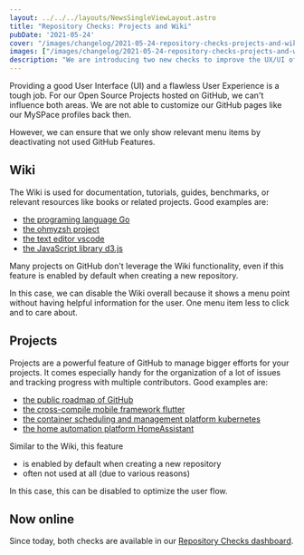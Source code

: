 ```yaml
---
layout: ../../../layouts/NewsSingleViewLayout.astro
title: "Repository Checks: Projects and Wiki"
pubDate: '2021-05-24'
cover: "/images/changelog/2021-05-24-repository-checks-projects-and-wiki/github-wiki-used-not-used.png"
images: ["/images/changelog/2021-05-24-repository-checks-projects-and-wiki/github-wiki-used-not-used.png"]
description: "We are introducing two new checks to improve the UX/UI of your GitHub page slightly."
---
```


Providing a good User Interface (UI) and a flawless User Experience is a tough job.
For our Open Source Projects hosted on GitHub, we can't influence both areas.
We are not able to customize our GitHub pages like our MySPace profiles back then.

However, we can ensure that we only show relevant menu items by deactivating not used GitHub Features.

## Wiki

The Wiki is used for documentation, tutorials, guides, benchmarks, or relevant resources like books or related projects.
Good examples are:

* [the programing language Go](https://github.com/golang/go/wiki)
* [the ohmyzsh project](https://github.com/ohmyzsh/ohmyzsh/wiki)
* [the text editor vscode](https://github.com/microsoft/vscode/wiki)
* [the JavaScript library d3.js](https://github.com/d3/d3/wiki)

Many projects on GitHub don't leverage the Wiki functionality, even if this feature is enabled by default when creating a new repository.

In this case, we can disable the Wiki overall because it shows a menu point without having helpful information for the user.
One menu item less to click and to care about.

## Projects

Projects are a powerful feature of GitHub to manage bigger efforts for your projects.
It comes especially handy for the organization of a lot of issues and tracking progress with multiple contributors.
Good examples are:

* [the public roadmap of GitHub](https://github.com/github/roadmap/projects/1)
* [the cross-compile mobile framework flutter](https://github.com/flutter/flutter/projects)
* [the container scheduling and management platform kubernetes](https://github.com/kubernetes/kubernetes/projects)
* [the home automation platform HomeAssistant](https://github.com/home-assistant/core/projects)

Similar to the Wiki, this feature

* is enabled by default when creating a new repository
* often not used at all (due to various reasons)

In this case, this can be disabled to optimize the user flow.

## Now online

Since today, both checks are available in our [Repository Checks dashboard](/changelog/entry/2021-04-26-repository-checks-open-source-best-practices).